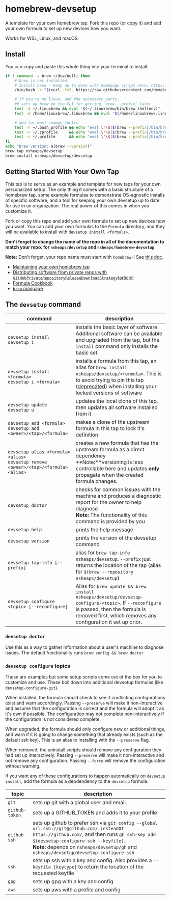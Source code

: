 # homebrew-devsetup
A template for your own homebrew tap. Fork this repo (or copy it) and add your own formula to set up new devices how you want.

Works for WSL, Linux, and macOS.
## Install

You can copy and paste this whole thing into your terminal to install.

<!-- TODO: what about tapping private repos? -->

```bash
if ! command -v brew >/dev/null; then
    # brew is not installed
    # Install brew - Keep up to date with homepage script here: https://brew.sh/
    /bin/bash -c "$(curl -fsSL https://raw.githubusercontent.com/Homebrew/install/HEAD/install.sh)"

    # If you're on linux, add the necessary parts
    ## sets up brew on the CLI for getting `brew --prefix` later
    test -d ~/.linuxbrew && eval "$(~/.linuxbrew/bin/brew shellenv)" 
    test -d /home/linuxbrew/.linuxbrew && eval "$(/home/linuxbrew/.linuxbrew/bin/brew shellenv)"

    # add for most common shells
    test -r ~/.bash_profile && echo "eval \"\$($(brew --prefix)/bin/brew shellenv)\"" >> ~/.bash_profile
    test -r ~/.zprofile     && echo "eval \"\$($(brew --prefix)/bin/brew shellenv)\"" >> ~/.zprofile
    test -r ~/.profile      && echo "eval \"\$($(brew --prefix)/bin/brew shellenv)\"" >> ~/.profile
fi
echo "Brew version: $(brew --version)"
brew tap nsheaps/devsetup
brew install nsheaps/devsetup/devsetup
```

## Getting Started With Your Own Tap

This tap is to serve as an example and template for new taps for your own personalized setup. The only thing it comes with a basic structure of a homebrew tap, some example formulas to demonstrate OS-agnostic installs of specific software, and a tool for keeping your own devsetup up to date for use in an organization. The real power of this comes in when you customize it.

Fork or copy this repo and add your own formula to set up new devices how you want. You can add your own formulas to the `Formula` directory, and they will be available to install with `devsetup install <formula>`.

**Don't forget to change the name of the repo in all of the documentation to match your repo. for `nsheaps/devsetup` and `nsheaps/homebrew-devsetup`**

**Note:** Don't forget, your repo name must start with `homebrew-`! See [this doc](https://docs.brew.sh/Taps#repository-naming-conventions-and-assumptions).

* [Maintaining your own homebrew tap](https://docs.brew.sh/Taps)
* [Distributing software from private repos with `GitHubPrivateRepositoryReleaseDownloadStrategy`](https://github.com/goreleaser/goreleaser/issues/507)([article](https://medium.com/prodopsio/creating-homebrew-taps-for-private-internal-tools-c41363d58ab0))
* [Formula Cookbook](https://docs.brew.sh/Formula-Cookbook)
* [`brew` manpage](https://docs.brew.sh/Manpage)

## The `devsetup` command

| command | description |
| --------- | ------------------- |
| `devsetup install`<br>`devsetup i` | installs the basic layer of software. Additional software can be available and upgraded from the tap, but the `install` command only installs the basic set. |
| `devsetup install <formula>`<br>`devsetup i <formula>` | installs a formula from this tap, an alias for `brew install nsheaps/devsetup/<formula>`. This is to avoid trying to pin this tap ([deprecated](https://github.com/Homebrew/brew/pull/5925)) when installing your locked versions of software |
| `devsetup update`<br>`devsetup u` | updates the local clone of this tap, then updates all software installed from it |
| `devsetup add <formula>`<br>`devsetup add <owner>/<tap>/<formula>` | makes a clone of the upstream formula in this tap to lock it's definition |
| `devsetup alias <formula> <alias>`<br>`devsetup remove <owner>/<tap>/<formula> <alias>` | creates a new formula that has the upstream formula as a direct dependency<br>**Note:**versioning ls less controllable here and updates **only** propagate when the created formula changes. |
| `devsetup doctor` | checks for common issues with the machine and produces a diagnostic report for the owner to help diagnose<br><b>Note:</b> The functionality of this command is provided by you |
| `devsetup help` | prints the help message |
| `devsetup version` | prints the version of the devsetup command |
| `devsetup tap-info [--prefix]` | alias for `brew tap-info nsheaps/devsetup`. `--prefix` just returns the location of the tap (alias for `$(brew --repository nsheaps/devsetup`) |
| `devsetup configure <topic> [--reconfigure]` | Alias for `brew update && brew install nsheaps/devsetup/devsetup-configure-<topic>`. If `--reconfigure` is passed, then the formula is removed first, which removes any configuration it set up prior. |

### `devsetup doctor`

Use this as a way to gather information about a user's machine to diagnose issues. The default functionality runs `brew config && brew doctor`

### `devsetup configure` topics

These are examples but some setup scripts come out of the box for you to customize and use. These boil down into additional devsetup formulas (like `devsetup-configure-git`).

When installed, the formula should check to see if conflicting configurations exist and warn accordingly.
Passing `--preserve` will make it non-interactive and assume that the configuration is correct and the formula will adopt it as it's own if possible. The configuration may not complete non-interactively if the configuration is not considered complete.

When upgraded, the formula should only configure new or additional things, and warn if it is going to change something that already exists (such as the default ssh key). This is an alias to installing with the `--preserve` flag.

When removed, the uninstall scripts should remove any configuration they had set up interactively. Passing `--preserve` will make it non-interactive and not remove any configuration.
Passing `--force` will remove the configuration without warning.

If you want any of these configurations to happen automatically on `devsetup install`, add the formula as a depdendency to the `devsetup` formula.

| topic | description |
| --------- | ------------------- |
| `git` | sets up git with a global user and email. |
| `github-token` | sets up a GITHUB_TOKEN and adds it to your profile |
| `github-ssh` | sets up github to prefer ssh via `git config --global url.ssh://git@github.com/.insteadOf https://github.com/`, and then runs `gh ssh-key add $(devsetup-configure-ssh --keyfile)`.<br><b>Note:</b> depends on `nsheaps/devsetup/gh` and `nsheaps/devsetup/devsetup-configure-ssh` |
| `ssh` | sets up ssh with a key and config. Also provides a `--keyfile [keytype]` to return the location of the requested keyfile |
| `gpg` | sets up gpg with a key and config |
| `aws` | sets up aws with a profile and config |